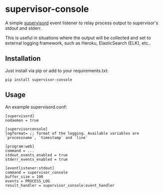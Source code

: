 # supervisor-console

A simple [supervisord](http://supervisord.org/) event listener to relay
process output to supervisor's stdout and stderr.

This is useful in situations where the output will be collected and set to
external logging framework, such as Heroku, ElasticSearch (ELK), etc..

## Installation

Just install via pip or add to your requirements.txt:

    pip install supervisor-console

## Usage

An example supervisord.conf:

    [supervisord]
    nodaemon = true

    [supervisorconsole]
    logformat= ;; format of the logging. Available variables are `processname`, `timestamp` and `line` 

    [program:web]
    command = ...
    stdout_events_enabled = true
    stderr_events_enabled = true

    [eventlistener:stdout]
    command = supervisor_console
    buffer_size = 100
    events = PROCESS_LOG
    result_handler = supervisor_console:event_handler
